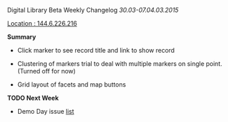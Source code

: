 Digital Library Beta Weekly Changelog
*30.03-07.04.03.2015*


[Location : 144.6.226.216](http://144.6.226.216)


**Summary**

* Click marker to see record title and link to show record

* Clustering of markers trial to deal with multiple markers on single point. (Turned off for now)

* Grid layout of facets and map buttons


**TODO Next Week**

* Demo Day issue [list](https://docs.google.com/document/d/11gtdK6Eay-r3NSYAlLqcpUxd9WGxWpsCNaEuat87laU/edit?usp=sharing)
	


